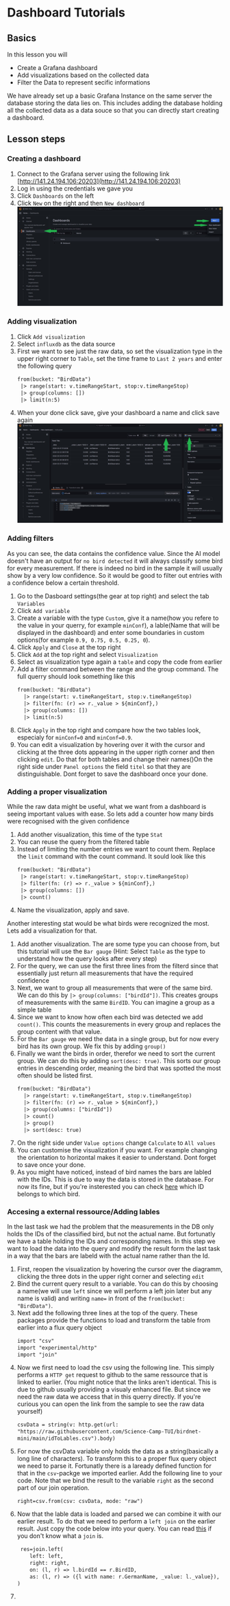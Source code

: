 # Dashboard Tutorials

## Basics

In this lesson you will

* Create a Grafana dashboard
* Add visualizations based on the collected data
* Filter the Data to represent secific informations

We have already set up a basic Grafana Instance on the same server the database storing the data lies on. This includes adding the database holding all the collected data as a data souce so that you can directly start creating a dashboard.


## Lesson steps 

### Creating a dashboard
1. Connect to the Grafana server using the following link [http://141.24.194.106:20203](http://141.24.194.106:20203)
2. Log in using the credentials we gave you
3. Click `Dashboards` on the left
4. Click `New` on the right and then `New dashboard`
![dashboardView](pictures/createDashboard.jpg)

### Adding visualization
1. Click `Add visualization`
2. Select `influxdb` as the data source
3. First we want to see just the raw data, so set the visualization type in the upper right corner to `Table`, set the time frame to `Last 2 years` and enter the following query
   ```flux
   from(bucket: "BirdData")
    |> range(start: v.timeRangeStart, stop:v.timeRangeStop)
    |> group(columns: [])
    |> limit(n:5)
   ```
4. When your done click save, give your dashboard a name and click save again
![viewdata](pictures/viewData.jpg)

### Adding filters
As you can see, the data contains the confidence value. Since the AI model doesn't have an output for `no bird detected` it will always classify some bird for every measurement. If there is indeed no bird in the sample it will usually show by a very low confidence. So it would be good to filter out entries with a confidence below a certain threshold.
1. Go to the Dasboard settings(the gear at top right) and select the tab `Variables`
2. Click `Add variable`
3. Create a variable with the type `Custom`, give it a name(how you refere to the value in your querry, for example `minConf`), a lable(Name that will be displayed in the dashboard) and enter some boundaries in custom options(for example `0.9, 0.75, 0.5, 0.25, 0`).
4. Click `Apply` and `Close` at the top right
5. Click `Add` at the top right and select `Visualization`
6. Select as visualization type again a `table` and copy the code from earlier
7. Add a filter command between the range and the group command. The full querry should look something like this
   ```flux
   from(bucket: "BirdData")
     |> range(start: v.timeRangeStart, stop:v.timeRangeStop)
     |> filter(fn: (r) => r._value > ${minConf},)
     |> group(columns: [])
     |> limit(n:5)
   ```
8. Click `Apply` in the top right and compare how the two tables look, especialy for `minConf=0` and `minConf=0.9`.
9. You can edit a visualization by hovering over it with the cursor and clicking at the three dots appearing in the upper rigth corner and then clicking `edit`. Do that for both tables and change their names()On the right side under `Panel options` the field `titel` so that they are distinguishable. Dont forget to save the dashboard once your done.

### Adding a proper visualization
While the raw data might be useful, what we want from a dashboard is seeing important values with ease. So lets add a counter how many birds were recognised with the given confidence 
1. Add another visualization, this time of the type `Stat`
2. You can reuse the query from the filtered table
3. Instead of limiting the number entries we want to count them. Replace the `limit` command with the count command. It sould look like this
    ```flux
   from(bucket: "BirdData")
     |> range(start: v.timeRangeStart, stop:v.timeRangeStop)
     |> filter(fn: (r) => r._value > ${minConf},)
     |> group(columns: [])
     |> count()
   ```
4. Name the visualization, apply and save.

Another interesting stat would be what birds were recognized the most. Lets add a visualization for that. 
1. Add another visualization. The are some type you can choose from, but this tutorial will use the `Bar gauge` (Hint: Select `Table` as the type to understand how the query looks after every step)
2. For the query, we can use the first three lines from the filterd since that essentially just return all measurements that have the required confidence
3. Next, we want to group all measurements that were of the same bird. We can do this by `|> group(columns: ["birdId"])`. This creates groups of measurements with the same `BirdID`. You can imagine a group as a simple table
4. Since we want to know how often each bird was detected we add `count()`. This counts the measurements in every group and replaces the group content with that value.
5. For the `Bar gauge` we need the data in a single group, but for now every bird has its own group. We fix this by adding `group()`
6. Finally we want the birds in order, therefor we need to sort the current group. We can do this by adding `sort(desc: true)`. This sorts our group entries in descending order, meaning the bird that was spotted the most often should be listed first.
   ```flux
   from(bucket: "BirdData")
     |> range(start: v.timeRangeStart, stop:v.timeRangeStop)
     |> filter(fn: (r) => r._value > ${minConf},)
     |> group(columns: ["birdId"])
     |> count()
     |> group()
     |> sort(desc: true)
   ```
7. On the right side under `Value options` change `Calculate` to `All values`
8. You can customise the visualization if you want. For example changing the orientation to horizontal makes it easier to understand. Dont forget to save once your done.
9. As you might have noticed, instead of bird names the bars are labled with the IDs. This is due to way the data is stored in the database. For now its fine, but if you're insterested you can check [here](https://github.com/Science-Camp-TUI/birdnet-mini/blob/main/idToLables.csv) which ID belongs to which bird.

### Accesing a external ressource/Adding lables
In the last task we had the problem that the measurements in the DB only holds the IDs of the classified bird, but not the actual name. But fortunatly we have a table holding the IDs and corresponding names. In this step we want to load the data into the query and modify the result form the last task in a way that the bars are labeld with the actual name rather than the Id.
1. First, reopen the visualization by hovering the cursor over the diagramm, clicking the three dots in the upper right corner and selecting `edit`
2. Bind the current query result to a variable. You can do this by choosing a name(we will use `left` since we will perform a left join later but any name is valid) and writing `name=` in front of the `from(bucket: "BirdData")`.
3. Next add the following three lines at the top of the query. These packages provide the functions to load and transform the table from earlier into a flux query object
   ```flux
   import "csv"
   import "experimental/http"
   import "join"
   ```
4. Now we first need to load the csv using the following line. This simply performs a `HTTP get` request to github to the same ressource that is linked to earlier. (You might notice that the links aren't identical. This is due to github usually providing a visualy enhanced file. But since we need the raw data we access that in this querry directly. If you're curious you can open the link from the sample to see the raw data yourself)
   ```flux
   csvData = string(v: http.get(url: "https://raw.githubusercontent.com/Science-Camp-TUI/birdnet-mini/main/idToLables.csv").body)
   ```
5. For now the csvData variable only holds the data as a string(basically a long line of characters). To transform this to a proper flux query object we need to parse it. Fortunatly there is a laready defined function for that in the `csv`-packge we imported earlier. Add the following line to your code. Note that we bind the result to the variable `right` as the second part of our join operation.
   ```flux
   right=csv.from(csv: csvData, mode: "raw")
   ```
6. Now that the lable data is loaded and parsed we can combine it with our earlier result. To do that we need to perform a `left join` on the earlier result. Just copy the code below into your query. You can read [this](join.md) if you don't know what a `join` is.
   ```flux
    res=join.left(
       left: left,
       right: right,
       on: (l, r) => l.birdId == r.BirdID,
       as: (l, r) => ({l with name: r.GermanName, _value: l._value}),
   )
   ```
7. 
      
